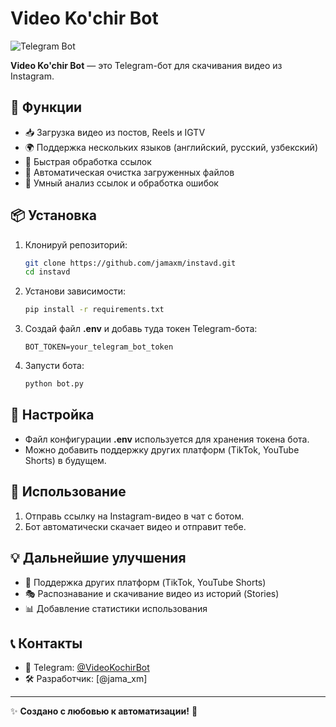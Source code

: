 # Video Ko'chir Bot

![Telegram Bot](https://img.shields.io/badge/Telegram-Bot-blue.svg)

**Video Ko'chir Bot** — это Telegram-бот для скачивания видео из Instagram.

## 🚀 Функции
- 📥 Загрузка видео из постов, Reels и IGTV
- 🌍 Поддержка нескольких языков (английский, русский, узбекский)
- 🚀 Быстрая обработка ссылок
- 🧹 Автоматическая очистка загруженных файлов
- 📌 Умный анализ ссылок и обработка ошибок

## 📦 Установка
1. Клонируй репозиторий:
   ```bash
   git clone https://github.com/jamaxm/instavd.git
   cd instavd
   ```
2. Установи зависимости:
   ```bash
   pip install -r requirements.txt
   ```
3. Создай файл **.env** и добавь туда токен Telegram-бота:
   ```
   BOT_TOKEN=your_telegram_bot_token
   ```
4. Запусти бота:
   ```bash
   python bot.py
   ```

## 🔧 Настройка
- Файл конфигурации **.env** используется для хранения токена бота.
- Можно добавить поддержку других платформ (TikTok, YouTube Shorts) в будущем.

## 📜 Использование
1. Отправь ссылку на Instagram-видео в чат с ботом.
2. Бот автоматически скачает видео и отправит тебе.

## 💡 Дальнейшие улучшения
- 🔄 Поддержка других платформ (TikTok, YouTube Shorts)
- 🎭 Распознавание и скачивание видео из историй (Stories)
- 📊 Добавление статистики использования

## 📞 Контакты
- 📩 Telegram: [@VideoKochirBot](https://t.me/videokochirbot)
- 🛠 Разработчик: [@jama_xm]

---
✨ **Создано с любовью к автоматизации!** 🚀

